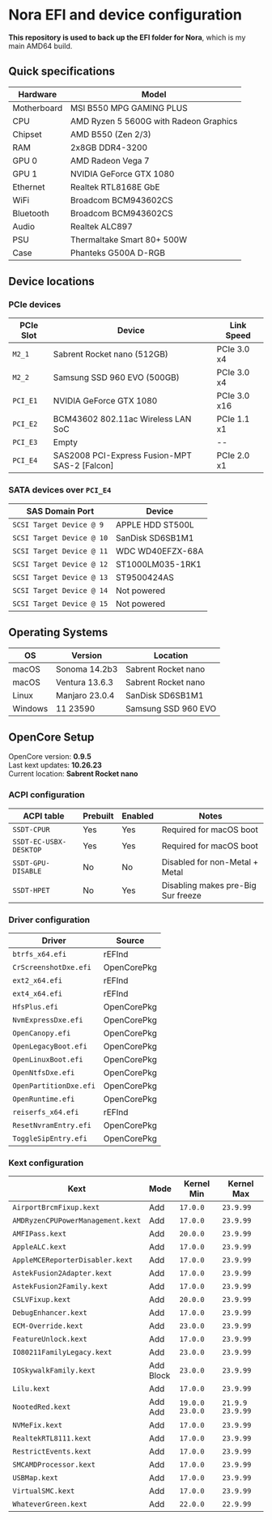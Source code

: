 # Nora EFI and device configuration
**This repository is used to back up the EFI folder for Nora**, which is my main AMD64 build.

## Quick specifications
| Hardware | Model |
| --- | --- |
| Motherboard | MSI B550 MPG GAMING PLUS |
| CPU | AMD Ryzen 5 5600G with Radeon Graphics |
| Chipset | AMD B550 (Zen 2/3) |
| RAM | 2x8GB DDR4-3200 |
| GPU 0 | AMD Radeon Vega 7 |
| GPU 1 | NVIDIA GeForce GTX 1080 |
| Ethernet | Realtek RTL8168E GbE |
| WiFi | Broadcom BCM943602CS |
| Bluetooth | Broadcom BCM943602CS |
| Audio | Realtek ALC897 |
| PSU | Thermaltake Smart 80+ 500W |
| Case | Phanteks G500A D-RGB |

## Device locations
### PCIe devices 
| PCIe Slot | Device | Link Speed |
| --- | --- | --- |
| `M2_1` | Sabrent Rocket nano (512GB) | PCIe 3.0 x4 |
| `M2_2` | Samsung SSD 960 EVO (500GB) | PCIe 3.0 x4 |
| `PCI_E1` | NVIDIA GeForce GTX 1080 | PCIe 3.0 x16 |
| `PCI_E2` | BCM43602 802.11ac Wireless LAN SoC | PCIe 1.1 x1 |
| `PCI_E3` | Empty | -- |
| `PCI_E4` | SAS2008 PCI-Express Fusion-MPT SAS-2 [Falcon] | PCIe 2.0 x1 |

### SATA devices over `PCI_E4`
| SAS Domain Port | Device |
| --- | --- | 
| `SCSI Target Device @ 9` | APPLE HDD ST500L | 
| `SCSI Target Device @ 10` | SanDisk SD6SB1M1 | 
| `SCSI Target Device @ 11` | WDC WD40EFZX-68A | 
| `SCSI Target Device @ 12` | ST1000LM035-1RK1 | 
| `SCSI Target Device @ 13` | ST9500424AS | 
| `SCSI Target Device @ 14` | Not powered | 
| `SCSI Target Device @ 15` | Not powered | 

## Operating Systems
| OS | Version | Location |
| --- | --- | --- |
| macOS | Sonoma 14.2b3 | Sabrent Rocket nano |
| macOS | Ventura 13.6.3 | Sabrent Rocket nano |
| Linux | Manjaro 23.0.4 | SanDisk SD6SB1M1 |
| Windows | 11 23590 | Samsung SSD 960 EVO |

## OpenCore Setup
OpenCore version: **0.9.5**  
Last kext updates: **10.26.23**  
Current location: **Sabrent Rocket nano**  

### ACPI configuration
| ACPI table | Prebuilt | Enabled | Notes |
| --- | --- | --- | --- |
| `SSDT-CPUR` | Yes | Yes | Required for macOS boot |  
| `SSDT-EC-USBX-DESKTOP` | Yes | Yes | Required for macOS boot |  
| `SSDT-GPU-DISABLE` | No | No | Disabled for non-Metal + Metal |  
| `SSDT-HPET` | No | Yes | Disabling makes pre-Big Sur freeze |  

### Driver configuration
| Driver | Source |
| --- | --- |
| `btrfs_x64.efi` | rEFInd |
| `CrScreenshotDxe.efi` | OpenCorePkg |
| `ext2_x64.efi` | rEFInd |
| `ext4_x64.efi` | rEFInd |
| `HfsPlus.efi` | OpenCorePkg |
| `NvmExpressDxe.efi` | OpenCorePkg |
| `OpenCanopy.efi` | OpenCorePkg |
| `OpenLegacyBoot.efi` | OpenCorePkg |
| `OpenLinuxBoot.efi` | OpenCorePkg |
| `OpenNtfsDxe.efi` | OpenCorePkg |
| `OpenPartitionDxe.efi` | OpenCorePkg |
| `OpenRuntime.efi` | OpenCorePkg |
| `reiserfs_x64.efi` | rEFInd |
| `ResetNvramEntry.efi` | OpenCorePkg |
| `ToggleSipEntry.efi` | OpenCorePkg |

### Kext configuration
| Kext | Mode | Kernel Min | Kernel Max |
| --- | --- | --- | --- |
| `AirportBrcmFixup.kext` | Add | `17.0.0` | `23.9.99` |
| `AMDRyzenCPUPowerManagement.kext` | Add | `17.0.0` | `23.9.99` |
| `AMFIPass.kext` | Add | `20.0.0` | `23.9.99` |
| `AppleALC.kext` | Add | `17.0.0` | `23.9.99` |
| `AppleMCEReporterDisabler.kext` | Add | `17.0.0` | `23.9.99` |
| `AstekFusion2Adapter.kext` | Add | `17.0.0` | `23.9.99` |
| `AstekFusion2Family.kext` | Add | `17.0.0` | `23.9.99` |
| `CSLVFixup.kext` | Add | `20.0.0` | `23.9.99` |
| `DebugEnhancer.kext` | Add | `17.0.0` | `23.9.99` |
| `ECM-Override.kext` | Add | `23.0.0` | `23.9.99` |
| `FeatureUnlock.kext` | Add | `17.0.0` | `23.9.99` |
| `IO80211FamilyLegacy.kext` | Add | `23.0.0` | `23.9.99` |
| `IOSkywalkFamily.kext` | Add</br>Block | `23.0.0` | `23.9.99` |
| `Lilu.kext` | Add | `17.0.0` | `23.9.99` |
| `NootedRed.kext` | Add</br>Add | `19.0.0`</br>`23.0.0` | `21.9.9`</br>`23.9.99` |
| `NVMeFix.kext` | Add | `17.0.0` | `23.9.99` |
| `RealtekRTL8111.kext` | Add | `17.0.0` | `23.9.99` |
| `RestrictEvents.kext` | Add | `17.0.0` | `23.9.99` |
| `SMCAMDProcessor.kext` | Add | `17.0.0` | `23.9.99` |
| `USBMap.kext` | Add | `17.0.0` | `23.9.99` |
| `VirtualSMC.kext` | Add | `17.0.0` | `23.9.99` |
| `WhateverGreen.kext` | Add | `22.0.0` | `22.9.99` |



